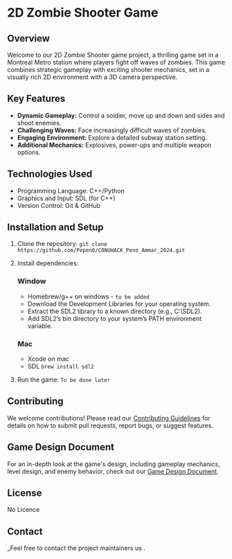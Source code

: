 # 2D Zombie Shooter Game

## Overview
Welcome to our 2D Zombie Shooter game project, a thrilling game set in a Montreal Metro station where players fight off waves of zombies. This game combines strategic gameplay with exciting shooter mechanics, set in a visually rich 2D environment with a 3D camera perspective.

## Key Features
- **Dynamic Gameplay:** Control a soldier, move up and down and sides and shoot enemies.
- **Challenging Waves:** Face increasingly difficult waves of zombies.
- **Engaging Environment:** Explore a detailed subway station setting.
- **Additional Mechanics:** Explosives, power-ups and multiple weapon options.

## Technologies Used
- Programming Language: C++/Python
- Graphics and Input: SDL (for C++) 
- Version Control: Git & GitHub

## Installation and Setup
1. Clone the repository: `git clone https://github.com/Pepen0/CONUHACK_Peno_Ammar_2024.git`
2. Install dependencies: 
    ### Window
    - Homebrew/g++ on windows - `to be added`
    - 	Download the Development Libraries for your operating system.
	-	Extract the SDL2 library to a known directory (e.g., C:\SDL2).
	-	Add SDL2’s bin directory to your system’s PATH environment variable.
    ### Mac
    - Xcode on mac
    - SDL ` brew install sdl2 `
    

3. Run the game: `To be done later`

## Contributing
We welcome contributions! Please read our [Contributing Guidelines](CONTRIBUTING.md) for details on how to submit pull requests, report bugs, or suggest features.

## Game Design Document
For an in-depth look at the game's design, including gameplay mechanics, level design, and enemy behavior, check out our [Game Design Document](GDD.md).

## License
No Licence

## Contact
_Feel free to contact the project maintainers us .